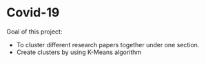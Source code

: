 # Covid-19 

Goal of this project:
* To cluster different research papers together under one section.
* Create clusters by using K-Means algorithm
